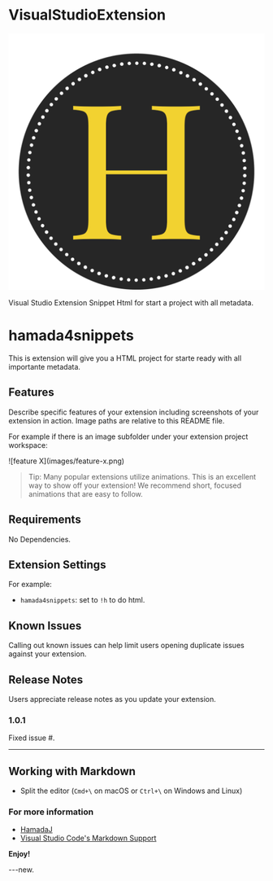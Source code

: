 # VisualStudioExtension

![alt text](./icon.png)

Visual Studio Extension Snippet Html for start a project with all metadata.

# hamada4snippets

This is extension will give you a HTML project for starte ready with all importante metadata.

## Features

Describe specific features of your extension including screenshots of your extension in action. Image paths are relative to this README file.

For example if there is an image subfolder under your extension project workspace:

\!\[feature X\]\(images/feature-x.png\)

> Tip: Many popular extensions utilize animations. This is an excellent way to show off your extension! We recommend short, focused animations that are easy to follow.

## Requirements

No Dependencies.

## Extension Settings

For example:

- `hamada4snippets`: set to `!h` to do html.

## Known Issues

Calling out known issues can help limit users opening duplicate issues against your extension.

## Release Notes

Users appreciate release notes as you update your extension.

### 1.0.1

Fixed issue #.

---

## Working with Markdown

- Split the editor (`Cmd+\` on macOS or `Ctrl+\` on Windows and Linux)

### For more information

- [HamadaJ](https://github.com/hamada-j)
- [Visual Studio Code's Markdown Support](http://code.visualstudio.com/docs/languages/markdown)

**Enjoy!**

---new.
